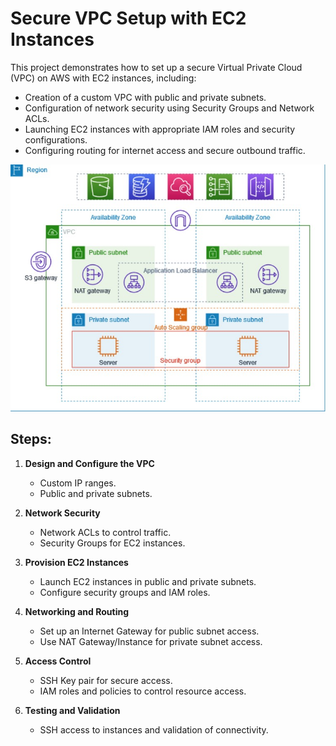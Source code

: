 # Secure VPC Setup with EC2 Instances

This project demonstrates how to set up a secure Virtual Private Cloud (VPC) on AWS with EC2 instances, including:

- Creation of a custom VPC with public and private subnets.
- Configuration of network security using Security Groups and Network ACLs.
- Launching EC2 instances with appropriate IAM roles and security configurations.
- Configuring routing for internet access and secure outbound traffic.

![VPC Diagram](./secure-vpc.jpg)

## Steps:

1. **Design and Configure the VPC**
   - Custom IP ranges.
   - Public and private subnets.

2. **Network Security**
   - Network ACLs to control traffic.
   - Security Groups for EC2 instances.

3. **Provision EC2 Instances**
   - Launch EC2 instances in public and private subnets.
   - Configure security groups and IAM roles.

4. **Networking and Routing**
   - Set up an Internet Gateway for public subnet access.
   - Use NAT Gateway/Instance for private subnet access.

5. **Access Control**
   - SSH Key pair for secure access.
   - IAM roles and policies to control resource access.

6. **Testing and Validation**
   - SSH access to instances and validation of connectivity.
